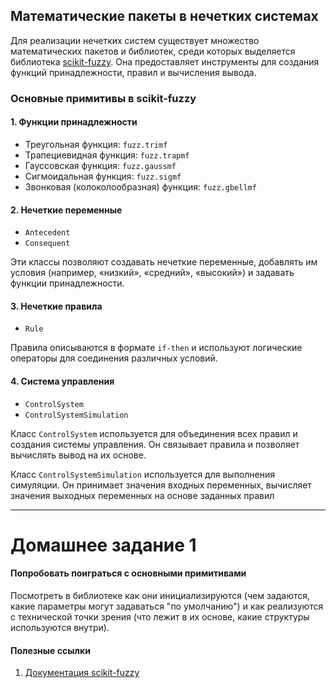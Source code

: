 ## Математические пакеты в нечетких системах

Для реализации нечетких систем существует множество математических пакетов и библиотек, среди которых выделяется библиотека [scikit-fuzzy](https://github.com/scikit-fuzzy/scikit-fuzzy).
Она предоставляет инструменты для создания функций принадлежности, правил и вычисления вывода.

### Основные примитивы в scikit-fuzzy
#### 1. Функции принадлежности

- Треугольная функция: `fuzz.trimf`
- Трапециевидная функция: `fuzz.trapmf`
- Гауссовская функция: `fuzz.gaussmf`
- Сигмоидальная функция: `fuzz.sigmf`
- Звонковая (колоколообразная) функция: `fuzz.gbellmf`

#### 2. Нечеткие переменные

- `Antecedent`
- `Consequent`

Эти классы позволяют создавать нечеткие переменные, добавлять им условия (например, «низкий», «средний», «высокий») и задавать функции принадлежности.

#### 3. Нечеткие правила

- `Rule`

Правила описываются в формате `if-then` и используют логические операторы для соединения различных условий.

#### 4. Система управления

- `ControlSystem`
- `ControlSystemSimulation`

Класс `ControlSystem` используется для объединения всех правил и создания системы управления. Он связывает правила и позволяет вычислять вывод на их основе.

Класс `ControlSystemSimulation` используется для выполнения симуляции. Он принимает значения входных переменных, вычисляет значения выходных переменных на основе заданных правил

---

# Домашнее задание 1

#### Попробовать поиграться с основными примитивами

Посмотреть в библиотеке как они инициализируются (чем задаются, какие параметры могут задаваться "по умолчанию") и как реализуются с технической точки зрения (что лежит в их основе, какие структуры используются внутри).

#### Полезные ссылки

1. [Документация scikit-fuzzy](https://scikit-fuzzy.github.io/scikit-fuzzy/)
